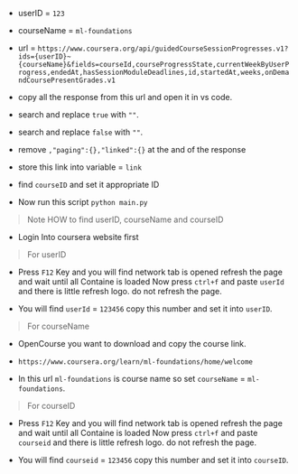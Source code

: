 - userID = `123`
- courseName = `ml-foundations`

- url = `https://www.coursera.org/api/guidedCourseSessionProgresses.v1?ids={userID}~{courseName}&fields=courseId,courseProgressState,currentWeekByUserProgress,endedAt,hasSessionModuleDeadlines,id,startedAt,weeks,onDemandCoursePresentGrades.v1`

- copy all the response from this url and open it in vs code.
- search and replace `true` with `""`.
- search and replace `false` with `""`.

- remove `,"paging":{},"linked":{}` at the and of the response

- store this link into variable = `link`

- find `courseID` and set it appropriate ID

- Now run this script `python main.py`



> Note HOW to find userID, courseName and courseID

- Login Into coursera website first

> For userID

- Press `F12` Key and you will find network tab is opened refresh the page and wait until all Containe is loaded Now press `ctrl+f` and paste `userId` and there is little refresh logo. do not refresh the page.

- You will find `userId` = `123456` copy this number and set it into `userID`.

> For courseName

- OpenCourse you want to download and copy the course link.

- `https://www.coursera.org/learn/ml-foundations/home/welcome`

- In this url `ml-foundations` is course name so set `courseName` = `ml-foundations`.

> For courseID

- Press `F12` Key and you will find network tab is opened refresh the page and wait until all Containe is loaded Now press `ctrl+f` and paste `courseid` and there is little refresh logo. do not refresh the page.

- You will find `courseid` = `123456` copy this number and set it into `courseID`.
